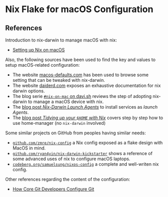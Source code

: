 # Nix Flake for macOS Configuration

## References

Introduction to nix-darwin to manage macOS with nix:

- [Setting up Nix on macOS](https://nixcademy.com/posts/nix-on-macos/)

Also, the following sources have been used to find the key and values to setup macOS-related configuration:

- The website [macos-defaults.com](https://macos-defaults.com) has been used to browse some setting that can be tweaked with nix-darwin.
- The website [daiderd.com](https://daiderd.com/nix-darwin/manual/index.html) exposes an exhaustive documentation for nix darwin options.
- The blog serie [`#nix-on-mac` on davi.sh](https://davi.sh/blog/tags/nix-on-mac/) reviews the step of adopting nix-darwin to manage a macOS device with nix.
- The [blog post *Nix-Darwin Launch Agents*](https://www.danielcorin.com/til/nix-darwin/launch-agents/) to install services as *launch Agents*.
- The [blog post *Tidying up your `$HOME` with Nix*](https://juliu.is/tidying-your-home-with-nix/) covers step by step how to use home-manager (no `nix-darwin` involved)

Some similar projects on GitHub from peoples having similar needs:

- [`github.com/zmre/nix-config`](https://github.com/zmre/nix-config) a Nix config exposed as a flake design with MacOS in mind.
- [`github.com/ryan4yin/nix-darwin-kickstarter`](https://github.com/ryan4yin/nix-darwin-kickstarter) shows a reference of some advanced uses of nix to configure macOS laptops.
- [`codeberg.org/samuelsung/nixos-config`](https://codeberg.org/samuelsung/nixos-config) a complete and well-writen nix config.

Other references regarding the content of the configuration:

- [How Core Git Developers Configure Git](https://blog.gitbutler.com/how-git-core-devs-configure-git/)
